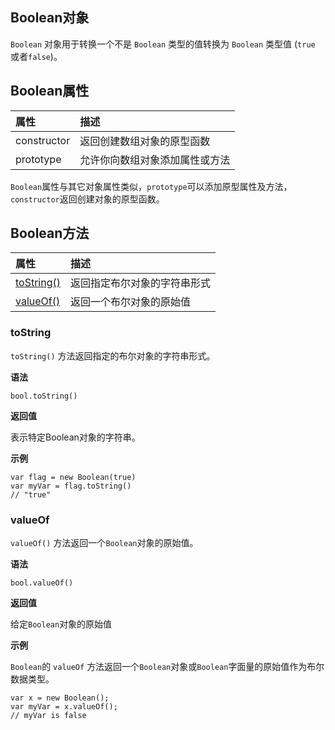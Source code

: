 ## Boolean对象

`Boolean` 对象用于转换一个不是 `Boolean` 类型的值转换为 `Boolean` 类型值 (`true` 或者`false`)。

## Boolean属性

|   属性      | 描述                           |
| :---------- | :----------------------------- |
| constructor | 返回创建数组对象的原型函数     |
| prototype   | 允许你向数组对象添加属性或方法 |

`Boolean`属性与其它对象属性类似，`prototype`可以添加原型属性及方法，`constructor`返回创建对象的原型函数。

## Boolean方法

|   属性      | 描述                           |
| :---------- | :----------------------------- |
| [toString()](#toString)| 返回指定布尔对象的字符串形式 |
| [valueOf()](#valueOf)| 返回一个布尔对象的原始值|

### toString

`toString()` 方法返回指定的布尔对象的字符串形式。

**语法**

```\njs
bool.toString()
```

**返回值**

表示特定Boolean对象的字符串。

**示例**

```\njs
var flag = new Boolean(true)
var myVar = flag.toString()
// "true"
```

### valueOf

`valueOf()` 方法返回一个`Boolean`对象的原始值。

**语法**

```\njs
bool.valueOf()
```

**返回值**

给定`Boolean`对象的原始值

**示例**

`Boolean`的 `valueOf` 方法返回一个`Boolean`对象或`Boolean`字面量的原始值作为布尔数据类型。

```\njs
var x = new Boolean();
var myVar = x.valueOf();
// myVar is false
```


